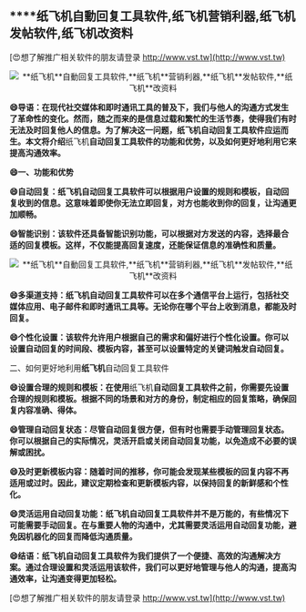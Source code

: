 ## ****纸飞机**自動回复工具软件,**纸飞机**营销利器,**纸飞机**发帖软件,**纸飞机**改资料**

[😍想了解推广相关软件的朋友请登录 http://www.vst.tw](http://www.vst.tw)

 <center><img src="https://vst.tw/MP4/tuiguang/png/3.png" alt="**纸飞机**自動回复工具软件,**纸飞机**营销利器,**纸飞机**发帖软件,**纸飞机**改资料"></center>

**😄导语：在现代社交媒体和即时通讯工具的普及下，我们与他人的沟通方式发生了革命性的变化。然而，随之而来的是信息过载和繁忙的生活节奏，使得我们有时无法及时回复他人的信息。为了解决这一问题，**纸飞机**自动回复工具软件应运而生。本文将介绍**纸飞机**自动回复工具软件的功能和优势，以及如何更好地利用它来提高沟通效率。**

**😄一、功能和优势**

**😄自动回复：**纸飞机**自动回复工具软件可以根据用户设置的规则和模板，自动回复收到的信息。这意味着即使你无法立即回复，对方也能收到你的回复，让沟通更加顺畅。**

**😄智能识别：该软件还具备智能识别功能，可以根据对方发送的内容，选择最合适的回复模板。这样，不仅能提高回复速度，还能保证信息的准确性和质量。**

 <center><img src="https://vst.tw/MP4/tuiguang/png/7.png" alt="**纸飞机**自動回复工具软件,**纸飞机**营销利器,**纸飞机**发帖软件,**纸飞机**改资料"></center>

**😄多渠道支持：**纸飞机**自动回复工具软件可以在多个通信平台上运行，包括社交媒体应用、电子邮件和即时通讯工具等。无论你在哪个平台上收到消息，都能及时回复。**

**😄个性化设置：该软件允许用户根据自己的需求和偏好进行个性化设置。你可以设置自动回复的时间段、模板内容，甚至可以设置特定的关键词触发自动回复。**

二、如何更好地利用**纸飞机**自动回复工具软件

**😄设置合理的规则和模板：在使用**纸飞机**自动回复工具软件之前，你需要先设置合理的规则和模板。根据不同的场景和对方的身份，制定相应的回复策略，确保回复内容准确、得体。**

**😄管理自动回复状态：尽管自动回复很方便，但有时也需要手动管理回复状态。你可以根据自己的实际情况，灵活开启或关闭自动回复功能，以免造成不必要的误解或困扰。**

**😄及时更新模板内容：随着时间的推移，你可能会发现某些模板的回复内容不再适用或过时。因此，建议定期检查和更新模板内容，以保持回复的新鲜感和个性化。**

**😄灵活运用自动回复功能：**纸飞机**自动回复工具软件并不是万能的，有些情况下可能需要手动回复。在与重要人物的沟通中，尤其需要灵活运用自动回复功能，避免因机器化的回复而降低沟通质量。**

**😄结语：**纸飞机**自动回复工具软件为我们提供了一个便捷、高效的沟通解决方案。通过合理设置和灵活运用该软件，我们可以更好地管理与他人的沟通，提高沟通效率，让沟通变得更加轻松。**

[😍想了解推广相关软件的朋友请登录 http://www.vst.tw](http://www.vst.tw)



